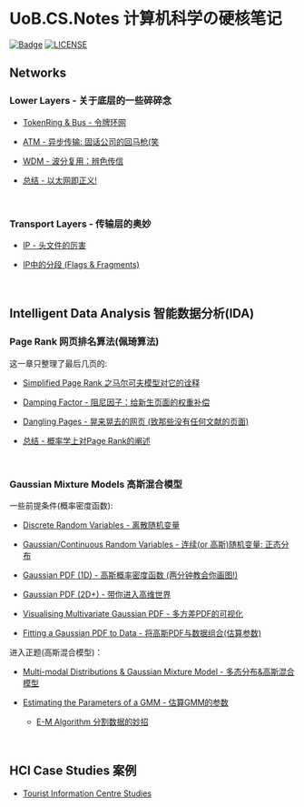 # UoB.CS.Notes 计算机科学の硬核笔记

[![Badge](https://img.shields.io/badge/link-996.icu-%23FF4D5B.svg?style=flat-square)](https://996.icu/#/en_US)
[![LICENSE](https://img.shields.io/badge/license-Anti%20996-blue.svg?style=flat-square)](https://github.com/996icu/996.ICU/blob/master/LICENSE)


## Networks 
### Lower Layers - 关于底层的一些碎碎念
* [TokenRing & Bus - 令牌环网](https://github.com/YiLiuNat/UoB.CS.Notes/blob/master/Networks/04.%20Lower%20Layers%20-%20%E5%85%B3%E4%BA%8E%E5%BA%95%E5%B1%82%E7%9A%84%E4%B8%80%E4%BA%9B%E7%A2%8E%E7%A2%8E%E5%BF%B5/09.%20TokenRing%20%26%20Bus%20-%20%E4%BB%A4%E7%89%8C%E7%8E%AF%E7%BD%91.md)

* [ATM - 异步传输: 固话公司的回马枪(笑](https://github.com/YiLiuNat/UoB.CS.Notes/blob/master/Networks/04.%20Lower%20Layers%20-%20%E5%85%B3%E4%BA%8E%E5%BA%95%E5%B1%82%E7%9A%84%E4%B8%80%E4%BA%9B%E7%A2%8E%E7%A2%8E%E5%BF%B5/10.%20ATM%20-%20%E5%BC%82%E6%AD%A5%E4%BC%A0%E8%BE%93.md)

* [WDM - 波分复用：辨色传信](https://github.com/YiLiuNat/LH-Networks.Notes/blob/master/Networks/04.%20Lower%20Layers%20-%20%E5%85%B3%E4%BA%8E%E5%BA%95%E5%B1%82%E7%9A%84%E4%B8%80%E4%BA%9B%E7%A2%8E%E7%A2%8E%E5%BF%B5/11.%20WDM%20-%20%E6%B3%A2%E5%88%86%E5%A4%8D%E7%94%A8%20%E4%B9%8B%E8%BE%A8%E8%89%B2%E4%BC%A0%E4%BF%A1.md)

* [总结 - 以太网即正义!](https://github.com/YiLiuNat/UoB.CS.Notes/blob/master/Networks/04.%20Lower%20Layers%20-%20%E5%85%B3%E4%BA%8E%E5%BA%95%E5%B1%82%E7%9A%84%E4%B8%80%E4%BA%9B%E7%A2%8E%E7%A2%8E%E5%BF%B5/12.%20%E6%80%BB%E7%BB%93%20-%20%E4%BB%A5%E5%A4%AA%E7%BD%91%E5%8D%B3%E6%AD%A3%E4%B9%89!.md)

<br/>

### Transport Layers - 传输层的奥妙

* [IP - 头文件的厉害](https://github.com/YiLiuNat/UoB.CS.Notes/blob/master/Networks/05.%20Transport%20Layers%20-%20%E4%BC%A0%E8%BE%93%E5%B1%82%E7%9A%84%E5%A5%A5%E5%A6%99/01.%20IP%EF%BC%8C%E5%A6%99%E4%B8%8D%E5%8F%AF%E8%A8%80.md)

* [IP中的分段 (Flags & Fragments)](https://github.com/YiLiuNat/UoB.CS.Notes/blob/master/Networks/05.%20Transport%20Layers%20-%20%E4%BC%A0%E8%BE%93%E5%B1%82%E7%9A%84%E5%A5%A5%E5%A6%99/02.%20IP%E4%B8%AD%E7%9A%84%E5%88%86%E6%AE%B5Flags%26Fragments.md)

<br/>

## Intelligent Data Analysis 智能数据分析(IDA)
### Page Rank 网页排名算法(佩琦算法)

这一章只整理了最后几页的:

* [Simplified Page Rank 之马尔可夫模型对它的诠释](https://github.com/YiLiuNat/UoB.CS.Notes/blob/master/IDA/01.%20Simplified%20Page%20Rank.md)

* [Damping Factor - 阻尼因子：给新生页面的权重补偿](https://github.com/YiLiuNat/UoB.CS.Notes/blob/master/IDA/02.%20Damping%20Factor.md)

* [Dangling Pages - 晃来晃去的网页 (致那些没有任何文献的页面)](https://github.com/YiLiuNat/UoB.CS.Notes/blob/master/IDA/03.%20Dangling%20Pages.md)

* [总结 - 概率学上对Page Rank的阐述](https://github.com/YiLiuNat/UoB.CS.Notes/blob/master/IDA/04.%20summary.md)

<br/>

### Gaussian Mixture Models 高斯混合模型

一些前提条件(概率密度函数):

* [Discrete Random Variables - 离散随机变量](https://github.com/YiLiuNat/UoB.CS.Notes/blob/master/IDA/05.%20Discrete%20Random%20Variables.md)

* [Gaussian/Continuous Random Variables - 连续(or 高斯)随机变量: 正态分布](https://github.com/YiLiuNat/UoB.CS.Notes/blob/master/IDA/06.%20Gaussian%20Random%20Variables.md)

* [Gaussian PDF (1D) - 高斯概率密度函数 (两分钟教会你画图!)](https://github.com/YiLiuNat/UoB.CS.Notes/blob/master/IDA/07.%20PDF.md)

* [Gaussian PDF (2D+) - 带你进入高维世界](https://github.com/YiLiuNat/UoB.CS.Notes/blob/master/IDA/08.%20PDF2D.md)

* [Visualising Multivariate Gaussian PDF - 多方差PDF的可视化](https://github.com/YiLiuNat/UoB.CS.Notes/blob/master/IDA/08.%20visualising.md)

* [Fitting a Gaussian PDF to Data - 将高斯PDF与数据组合(估算参数)](./IDA/09.%20fitData.md)

进入正题(高斯混合模型)：

* [Multi-modal Distributions & Gaussian Mixture Model - 多态分布&高斯混合模型](./IDA/10.%20MultiModal.md)

* [Estimating the Parameters of a GMM - 估算GMM的参数](./IDA/11.%20EstimatingGMMpar.md)
	* [E-M Algorithm 分割数据的妙招](./IDA/12.%20E-M%20Algorithm.md)

<br/>



## HCI Case Studies 案例
* [Tourist Information Centre Studies](./HCI/1.%20Tourist.md)
